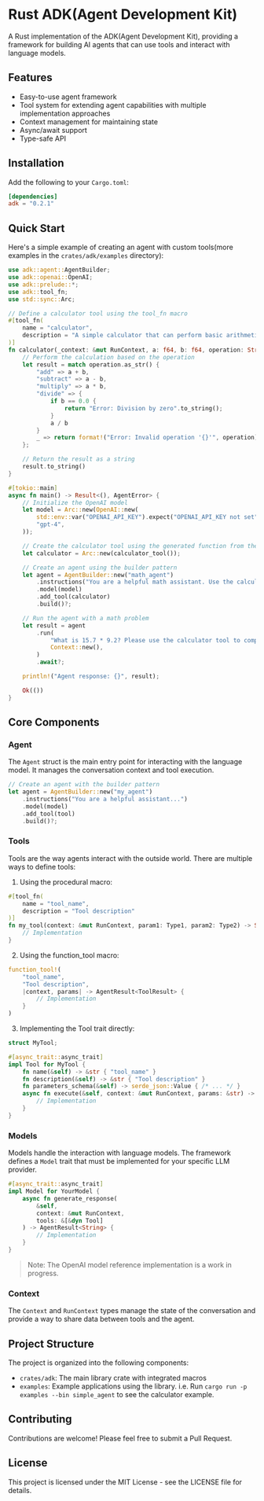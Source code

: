 # Rust ADK(Agent Development Kit)

A Rust implementation of the ADK(Agent Development Kit), providing a framework for building AI agents that can use tools and interact with language models.

## Features

- Easy-to-use agent framework
- Tool system for extending agent capabilities with multiple implementation approaches
- Context management for maintaining state
- Async/await support
- Type-safe API

## Installation

Add the following to your `Cargo.toml`:

```toml
[dependencies]
adk = "0.2.1"
```

## Quick Start

Here's a simple example of creating an agent with custom tools(more examples in the `crates/adk/examples` directory):

```rust
use adk::agent::AgentBuilder;
use adk::openai::OpenAI;
use adk::prelude::*;
use adk::tool_fn;
use std::sync::Arc;

// Define a calculator tool using the tool_fn macro
#[tool_fn(
    name = "calculator",
    description = "A simple calculator that can perform basic arithmetic operations(add, subtract, multiply, divide)"
)]
fn calculator(_context: &mut RunContext, a: f64, b: f64, operation: String) -> String {
    // Perform the calculation based on the operation
    let result = match operation.as_str() {
        "add" => a + b,
        "subtract" => a - b,
        "multiply" => a * b,
        "divide" => {
            if b == 0.0 {
                return "Error: Division by zero".to_string();
            }
            a / b
        }
        _ => return format!("Error: Invalid operation '{}'", operation),
    };

    // Return the result as a string
    result.to_string()
}

#[tokio::main]
async fn main() -> Result<(), AgentError> {
    // Initialize the OpenAI model
    let model = Arc::new(OpenAI::new(
        std::env::var("OPENAI_API_KEY").expect("OPENAI_API_KEY not set"),
        "gpt-4",
    ));

    // Create the calculator tool using the generated function from the macro
    let calculator = Arc::new(calculator_tool());

    // Create an agent using the builder pattern
    let agent = AgentBuilder::new("math_agent")
        .instructions("You are a helpful math assistant. Use the calculator tool to perform calculations when needed.")
        .model(model)
        .add_tool(calculator)
        .build()?;

    // Run the agent with a math problem
    let result = agent
        .run(
            "What is 15.7 * 9.2? Please use the calculator tool to compute this.",
            Context::new(),
        )
        .await?;

    println!("Agent response: {}", result);

    Ok(())
}

```

## Core Components

### Agent

The `Agent` struct is the main entry point for interacting with the language model. It manages the conversation context and tool execution.

```rust
// Create an agent with the builder pattern
let agent = AgentBuilder::new("my_agent")
    .instructions("You are a helpful assistant...")
    .model(model)
    .add_tool(tool)
    .build()?;
```

### Tools

Tools are the way agents interact with the outside world. There are multiple ways to define tools:

1. Using the procedural macro:
```rust
#[tool_fn(
    name = "tool_name",
    description = "Tool description"
)]
fn my_tool(context: &mut RunContext, param1: Type1, param2: Type2) -> String {
    // Implementation
}
```

2. Using the function_tool macro:
```rust
function_tool!(
    "tool_name",
    "Tool description",
    |context, params| -> AgentResult<ToolResult> {
        // Implementation
    }
)
```

3. Implementing the Tool trait directly:
```rust
struct MyTool;

#[async_trait::async_trait]
impl Tool for MyTool {
    fn name(&self) -> &str { "tool_name" }
    fn description(&self) -> &str { "Tool description" }
    fn parameters_schema(&self) -> serde_json::Value { /* ... */ }
    async fn execute(&self, context: &mut RunContext, params: &str) -> AgentResult<ToolResult> {
        // Implementation
    }
}
```

### Models

Models handle the interaction with language models. The framework defines a `Model` trait that must be implemented for your specific LLM provider.

```rust
#[async_trait::async_trait]
impl Model for YourModel {
    async fn generate_response(
        &self, 
        context: &mut RunContext, 
        tools: &[&dyn Tool]
    ) -> AgentResult<String> {
        // Implementation
    }
}
```

> Note: The OpenAI model reference implementation is a work in progress.

### Context

The `Context` and `RunContext` types manage the state of the conversation and provide a way to share data between tools and the agent.

## Project Structure

The project is organized into the following components:

- `crates/adk`: The main library crate with integrated macros
- `examples`: Example applications using the library. i.e. Run `cargo run -p examples --bin simple_agent` to see the calculator example.

## Contributing

Contributions are welcome! Please feel free to submit a Pull Request.

## License

This project is licensed under the MIT License - see the LICENSE file for details. 
